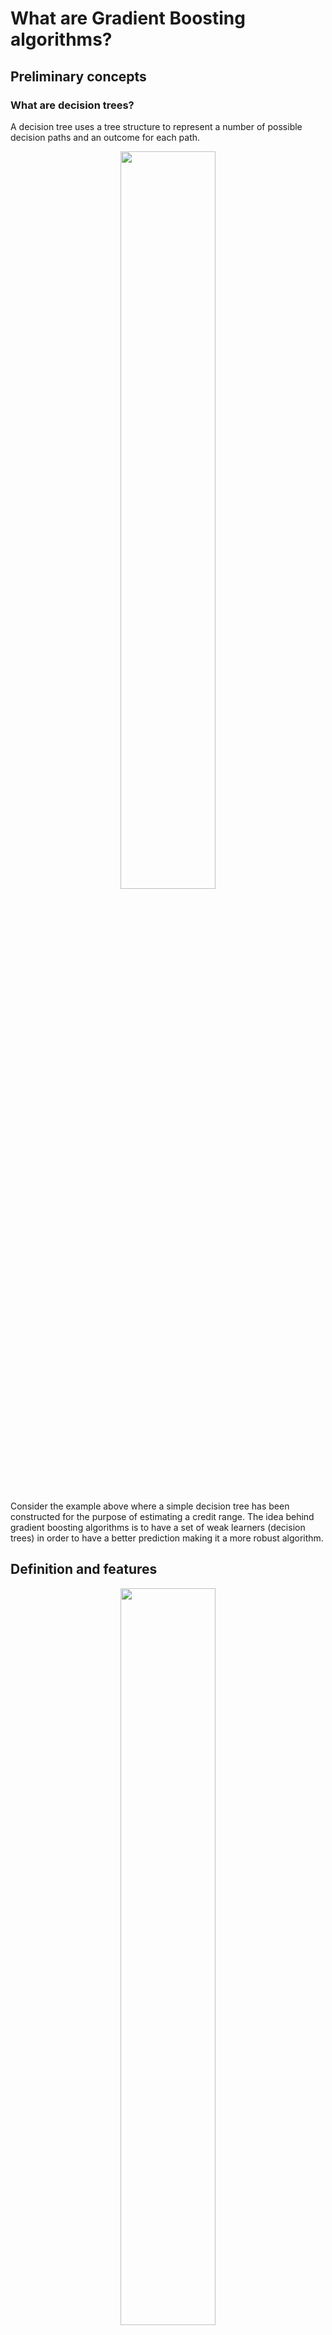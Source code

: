 # What are Gradient Boosting algorithms?

## Preliminary concepts

### What are decision trees?

A decision tree uses a tree structure to represent a number of possible decision paths and an outcome for each path.

<center>
    <img src="https://miro.medium.com/v2/resize:fit:1104/1*HXQJ8Eb8vNuxzprfKObodQ.gif"width=55% height=55%>
</center>

Consider the example above where a simple decision tree has been constructed for the purpose of estimating a credit range. The idea behind gradient boosting algorithms is to have a set of weak learners (decision trees) in order to have a better prediction making it a more robust algorithm.

## Definition and features

<center>
    <img src="https://talperetz.github.io/Tal-Peretz/mastering_the_new_generation_of_gradient_boosting/photos/gbdts.png"width=55% height=55%>
</center>

In practical terms, Gradient Boosting is a robust ensemble machine learning algorithm known for its versatility and effectiveness. It stands out because it:

- **Excels with structured data**, making it a popular choice for a wide range of applications.
- **Frequently used in winning solutions** in machine learning competitions, showing its competitive advantage.
- **Supports both regression and classification tasks**, offering flexibility in problem-solving.
- **Handles continuous and categorical data**, ensuring broad applicability across different data types.
- **Models both linear and non-linear relationships**, making it adaptable to various underlying patterns in the data.
- **Performs well with datasets of varying sizes**, whether small or large, demonstrating its scalability and robustness.

## Example

Suppose you want to train an algorithm in order to adjust a set of points, as shown in the image below.

- The first step would be to have a baseline estimate using an decision tree, which is the case in the image, but for explanatory purposes, we will use the mean. So our first approach would be, $\hat{y_{1}}^{(0)} = \text{mean}(y_{1})$.

for $f(\mathbf{x}) = y_{1}$

<center>
    <img src="https://almablog-media.s3.ap-south-1.amazonaws.com/image_43_deeb0633cc.png"width=55% height=55%>
</center>

- The second step is to improve this prediction using for example a decision tree. Taking into account the error we have made in the previous step.

$$
\begin{equation}
r_{(0)}(\mathbf{x}) = y_{1} - \hat{y}_{1}^{(0)}
\end{equation}
$$

Therefore, the improvement $i$, due to the decision tree $D^{(i)}(\mathbf{x})$ would be as follows

$$
\begin{equation}
\hat{y_{1}}^{(i+1)} = \hat{y_{1}}^{(i)} + \alpha \cdot D^{(i)}(\mathbf{x})
\end{equation}
$$

where the prediction of the decision tree $D^{(i)}(\mathbf{x})$ models the residue $r_{(i)}(\mathbf{x})$, for $i$ equal to 0 up to $N$. Where the residues are:

$$
\begin{equation}
r_{(i)}(\mathbf{x}) = y_{1} - \hat{y}_{1}^{(i)}
\end{equation}
$$

Thus the prediction of each decision tree $i$ is

$$
\begin{equation}
D^{(i)}(\mathbf{x}) = \hat{r}_{(i)}(\mathbf{x})
\end{equation}
$$

## Differences between Gradient Boosting and Extreme Gradient Boosting algorithm

### 1. Core Concept
- **Gradient Boosting**: Focuses on minimizing the loss function by iteratively adding weak models (usually decision trees)
- **Extreme Gradient Boosting (XGBoost)**: Builds upon Gradient Boosting by incorporating additional optimizations and techniques to improve performance and efficiency.

### 2. Key Differences and Enhancements in XGBoost
- **Regularization**: XGBoost introduces a regularization term to prevent overfitting (includes L1 (Lasso) and L2 (Ridge) regularization).
- **Handling missing values**: XGBoost can handle missing values more effectively than traditional Gradient Boosting.
- **Parallelization**: XGBoost is designed to take advantage of multi-core processors, which significantly speeds up the training process.
- **Hyperparameter tuning**: XGBoost offers a wide range of hyperparameters and options, including learning rate, number of trees, maximum depth, and more.
- **Handling categorical features**: XGBoost has improved handling of categorical features.

For a more interactive explanation, please see [Gradient Boosting explained](https://arogozhnikov.github.io/2016/06/24/gradient_boosting_explained.html).
